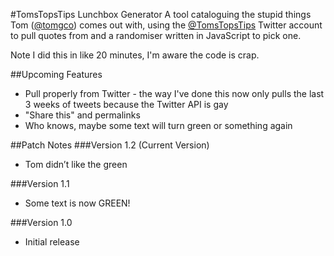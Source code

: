 #TomsTopsTips Lunchbox Generator
A tool cataloguing the stupid things Tom ([@tomgco](www.twitter.com/tomgco)) comes out with, using the [@TomsTopsTips](www.twitter.com/tomstopstips) Twitter account to pull quotes from and a randomiser written in JavaScript to pick one.

Note I did this in like 20 minutes, I'm aware the code is crap.

##Upcoming Features
*	Pull properly from Twitter - the way I've done this now only pulls the last 3 weeks of tweets because the Twitter API is gay
*	"Share this" and permalinks
*	Who knows, maybe some text will turn green or something again

##Patch Notes
###Version 1.2 (Current Version)
*	Tom didn’t like the green

###Version 1.1
*	Some text is now GREEN!

###Version 1.0
*	Initial release